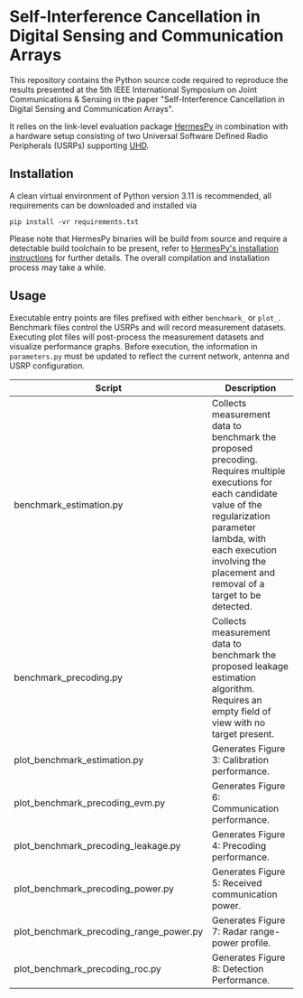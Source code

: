 # Self-Interference Cancellation in Digital Sensing and Communication Arrays

This repository contains the Python source code required to reproduce the results presented at the 5th IEEE International Symposium on Joint Communications & Sensing in
the paper "Self-Interference Cancellation in Digital Sensing and Communication Arrays".

It relies on the link-level evaluation package [HermesPy](https://github.com/Barkhausen-Institut/hermespy) in combination with a hardware setup consisting of two Universal Software Defined Radio Peripherals (USRPs) supporting [UHD](https://github.com/Barkhausen-Institut/usrp_uhd_wrapper).

## Installation

A clean virtual environment of Python version 3.11 is recommended,
all requirements can be downloaded and installed via
```shell
pip install -vr requirements.txt
```

Please note that HermesPy binaries will be build from source and require a detectable build toolchain to be present, refer to [HermesPy's installation instructions](https://hermespy.org/installation.html#install-from-source) for further details.
The overall compilation and installation process may take a while.

## Usage

Executable entry points are files prefixed with either `benchmark_` or `plot_`.
Benchmark files control the USRPs and will record measurement datasets.
Executing plot files will post-process the measurement datasets and visualize performance graphs. Before execution, the information in `parameters.py` must be updated to reflect the current network, antenna and USRP configuration.

| Script | Description |
| ------ | ----------- |
| benchmark_estimation.py | Collects measurement data to benchmark the proposed precoding. Requires multiple executions for each candidate value of the regularization parameter lambda, with each execution involving the placement and removal of a target to be detected. |
| benchmark_precoding.py | Collects measurement data to benchmark the proposed leakage estimation algorithm. Requires an empty field of view with no target present. |
| plot_benchmark_estimation.py | Generates Figure 3: Calibration performance. |
| plot_benchmark_precoding_evm.py | Generates Figure 6: Communication performance. | 
| plot_benchmark_precoding_leakage.py | Generates Figure 4: Precoding performance. |
| plot_benchmark_precoding_power.py | Generates Figure 5: Received communication power. |
| plot_benchmark_precoding_range_power.py | Generates Figure 7: Radar range-power profile. |
| plot_benchmark_precoding_roc.py | Generates Figure 8: Detection Performance. |